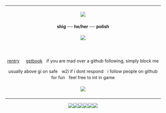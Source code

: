 ***

<h5 align="center">
<img src="https://64.media.tumblr.com/a4d5f8f1cacc1198314e1681031cddeb/d38baf27a53016ff-a8/s400x600/2f1f0ea10f08d7cbbd919deb88cd592fa569dd8f.pnj"/>
</h5>  

<h4 align="center">
shig ── he/her ── polish
</h4> 
<h5 align="center">
<img src="https://64.media.tumblr.com/257a2dc583ad4eb289598a8b70cfef3c/2619a0f1f622119d-52/s250x400/acdcdc0476ee6d86a1b05a6839662fc6f924f9fe.gifv"/>
</h5>  
<div align="center">

ㅤㅤㅤㅤ<p> [rentry](https://rentry.co/rmkshig) ㅤ [gstbook](https://bemyguest.123guestbook.com/)ㅤif you are mad over a github following, simply block me <p/>
<p> usually above gi on safeㅤw2i if i dont respondㅤi follow people on github for funㅤfeel free to int in game </p>
</div>

<h5 align="center">
<img src="https://64.media.tumblr.com/09e1e98163d9764404c98e20d24b505e/d38baf27a53016ff-6a/s400x600/556f2ed64af66ae4492bce1afaa699c0532536f4.pnj"/>
</h5>  

***
<p align ="center">
<img src="https://external-media.spacehey.net/media/sJtfXyZngNj7jF_Rp4mV2jCmmn2wptj_UaSJJkDIhYO0=/https://i.postimg.cc/VLDyS4sp/96514967.jpg"/><img src="https://y2k.neocities.org/stamps/tumblr_inline_pbk6zbvnsb1vjkfs0_540.png"/><img src="https://y2k.neocities.org/stamps/my_memory_sucks_by_renatalmar.png"/><img src="https://external-media.spacehey.net/media/sBf_WuCdpYu3tWd8uGNiNF-vomFdmUYUjyeyTcoQaG4Y=/https://media.discordapp.net/attachments/988467825452670996/988470269180014632/11.gif"/><img src="https://64.media.tumblr.com/d119023c93b5ccf0cb43b15ca0f0d4df/tumblr_pxdvwo0Ie21xbgu08o3_100.png" /><img src="https://supplies.ju.mp/assets/images/gallery01/f3384d1e.png?v=9163b103" />
</p>
ㅤ
ㅤ
ㅤ
ㅤ
ㅤ
ㅤ
ㅤ<p> ㅤ </p>ㅤ<p> ㅤ </p>ㅤ<p> ㅤ </p>ㅤ<p> ㅤ </p>ㅤ<p> ㅤ </p>ㅤ<p> ㅤ </p>
ㅤ
